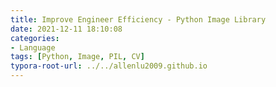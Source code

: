 ```yaml
---
title: Improve Engineer Efficiency - Python Image Library
date: 2021-12-11 18:10:08
categories: 
- Language
tags: [Python, Image, PIL, CV]
typora-root-url: ../../allenlu2009.github.io
---
```


<script type="text/x-mathjax-config">
MathJax.Hub.Config({
  TeX: { equationNumbers: { autoNumber: "AMS" } }
});
</script>




